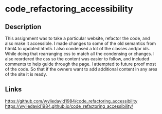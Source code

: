 # code_refactoring_accessibility

## Description

This assignment was to take a particular website, refactor the code, and also make it accessible.  I made changes to some of the old semantics from html4 to updated html5.  I also condensed a lot of the classes and/or ids. While doing that rearranging css to match all the condensing or changes.  I also reordered the css so the content was easier to follow, and included comments to help guide through the page.  I attempted to future proof most of the code.  So that if the owners want to add additional content in any area of the site it is ready.  

## Links
https://github.com/wyliedavid1984/code_refactoring_accessibility
https://wyliedavid1984.github.io/code_refactoring_accessibility/